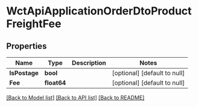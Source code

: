 # WctApiApplicationOrderDtoProductFreightFee

## Properties
Name | Type | Description | Notes
------------ | ------------- | ------------- | -------------
**IsPostage** | **bool** |  | [optional] [default to null]
**Fee** | **float64** |  | [optional] [default to null]

[[Back to Model list]](../README.md#documentation-for-models) [[Back to API list]](../README.md#documentation-for-api-endpoints) [[Back to README]](../README.md)

